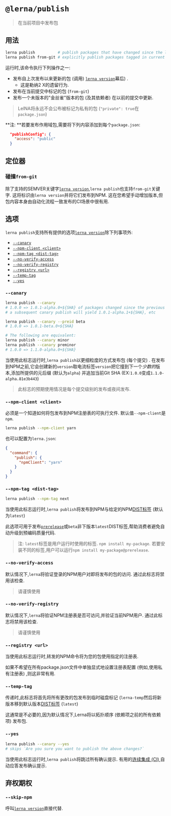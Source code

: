 
# `@lerna/publish`

> 在当前项目中发布包

## 用法

```sh
lerna publish          # publish packages that have changed since the last release
lerna publish from-git # explicitly publish packages tagged in current commit
```

运行时,该命令执行下列操作之一: 

-   发布自上次发布以来更新的包 (调用) [`lerna version`](https://github.com/lerna/lerna/tree/master/commands/version#readme)幕后) . 
    -   这是勒纳2 X的遗留行为. 
-   发布在当前提交中标记的包 (`from-git`) 
-   发布一个未版本的"金丝雀"版本的包 (及其依赖者) 在以前的提交中更新. 

> LelNA将永远不会公布被标记为私有的包 (`"private": true`在`package.json`) 

**注: **若要发布作用域包,需要将下列内容添加到每个`package.json`: 

```json
  "publishConfig": {
    "access": "public"
  }
```

## 定位器

### 碰撞`from-git`

除了支持的SEMVER关键字[`lerna version`](https://github.com/lerna/lerna/tree/master/commands/version#positionals),`lerna publish`也支持`from-git`关键字. 这将标识由`lerna version`并将它们发布到NPM. 这在您希望手动增加版本,但包内容本身由自动化流程一致发布的CI场景中很有用. 

## 选项

`lerna publish`支持所有提供的选项[`lerna version`](https://github.com/lerna/lerna/tree/master/commands/version#options)除下列事项外: 

-   [`--canary`](#--canary)
-   [`--npm-client <client>`](#--npm-client-client)
-   [`--npm-tag <dist-tag>`](#--npm-tag-dist-tag)
-   [`--no-verify-access`](#--no-verify-access)
-   [`--no-verify-registry`](#--no-verify-registry)
-   [`--registry <url>`](#--registry-url)
-   [`--temp-tag`](#--temp-tag)
-   [`--yes`](#--yes)

### `--canary`

```sh
lerna publish --canary
# 1.0.0 => 1.0.1-alpha.0+${SHA} of packages changed since the previous commit
# a subsequent canary publish will yield 1.0.1-alpha.1+${SHA}, etc

lerna publish --canary --preid beta
# 1.0.0 => 1.0.1-beta.0+${SHA}

# The following are equivalent:
lerna publish --canary minor
lerna publish --canary preminor
# 1.0.0 => 1.1.0-alpha.0+${SHA}
```

当使用此标志运行时,`lerna publish`以更细粒度的方式发布包 (每个提交) . 在发布到NPM之前,它会创建新的`version`取电流标签`version`把它撞到下一个*少数的*版本,添加所提供的元后缀 (默认为`alpha`) 并追加当前Git SHA (EX:`1.0.0`变成`1.1.0-alpha.81e3b443`) 

> 此标志的预期使用情况是每个提交级别的发布或夜间发布. 

### `--npm-client <client>`

必须是一个知道如何将包发布到NPM注册表的可执行文件. 默认值`--npm-client`是`npm`.

```sh
lerna publish --npm-client yarn
```

也可以配置为`lerna.json`: 

```json
{
  "command": {
    "publish": {
      "npmClient": "yarn"
    }
  }
}
```

### `--npm-tag <dist-tag>`

```sh
lerna publish --npm-tag next
```

当使用此标志运行时,`lerna publish`将发布到NPM与给定的NPM[DIST标签](https://docs.npmjs.com/cli/dist-tag) (默认为`latest`) 

此选项可用于发布[`prerelease`](http://carrot.is/coding/npm_prerelease)或`beta`非下版本`latest`DIST标签,帮助消费者避免自动升级到预编码质量代码. 

> 注: `latest`标签是用户运行时使用的标签. `npm install my-package`. 若要安装不同的标签,用户可以运行`npm install my-package@prerelease`.

### `--no-verify-access`

默认情况下,`lerna`将验证登录的NPM用户对即将发布的包的访问. 通过此标志将禁用该检查. 

> 请谨慎使用

### `--no-verify-registry`

默认情况下,`lerna`将验证NPM注册表是否可访问,并验证当前NPM用户. 通过此标志将禁用该检查. 

> 请谨慎使用

### `--registry <url>`

当使用此标志运行时,转发的NPM命令将为您的包使用指定的注册表. 

如果不希望在所有package.json文件中单独显式地设置注册表配置 (例如,使用私有注册表) ,则这非常有用. 

### `--temp-tag`

传递时,此标志将首先将所有更改的包发布到临时磁盘标记 (`lerna-temp`然后将新版本移到默认版本[DIST标签](https://docs.npmjs.com/cli/dist-tag) (`latest`) 

这通常是不必要的,因为默认情况下,Lerna将以拓扑顺序 (依赖项之前的所有依赖项) 发布包. 

### `--yes`

```sh
lerna publish --canary --yes
# skips `Are you sure you want to publish the above changes?`
```

当使用此标志运行时,`lerna publish`将跳过所有确认提示. 有用的[连续集成 (CI) ](https://en.wikipedia.org/wiki/Continuous_integration)自动应答发布确认提示. 

## 弃权期权

### `--skip-npm`

呼叫[`lerna version`](https://github.com/lerna/lerna/tree/master/commands/version#readme)直接代替. 
